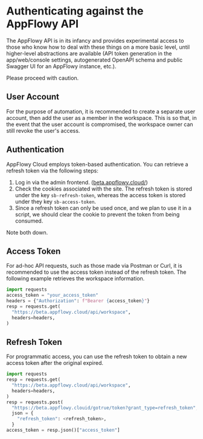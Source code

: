 # Authenticating against the AppFlowy API

The AppFlowy API is in its infancy and provides experimental access to those who know how to deal with these things on a more basic level, until higher-level abstractions are available (API token generation in the app/web/console settings, autogenerated OpenAPI schema and public Swagger UI for an AppFlowy instance, etc.).

Please proceed with caution.

## User Account

For the purpose of automation, it is recommended to create a separate user account, then add the user as a member in the workspace.
This is so that, in the event that the user account is compromised, the workspace owner can still revoke the user's access.

## Authentication

AppFlowy Cloud employs token-based authentication. You can retrieve a refresh token via the following steps:

1. Log in via the admin frontend. ([beta.appflowy.cloud/](https://beta.appflowy.cloud))
2. Check the cookies associated with the site. The refresh token is stored under the key `sb-refresh-token`, whereas the access token is stored under they key `sb-access-token`.
3. Since a refresh token can only be used once, and we plan to use it in a script, we should clear the cookie to prevent the token from being consumed.

Note both down.

## Access Token

For ad-hoc API requests, such as those made via Postman or Curl, it is recommended to use the access token instead of the refresh token. The following example retrieves the workspace information.

```python
import requests
access_token = "your_access_token"
headers = {"Authorization": f"Bearer {access_token}"}
resp = requests.get(
  "https://beta.appflowy.cloud/api/workspace",
  headers=headers,
)
```

## Refresh Token

For programmatic access, you can use the refresh token to obtain a new access token after the original expired.

```python
import requests
resp = requests.get(
  "https://beta.appflowy.cloud/api/workspace",
  headers=headers,
)
resp = requests.post(
  "https://beta.appflowy.clouid/gotrue/token?grant_type=refresh_token",
  json = {
    "refresh_token": <refresh_token>,
  }
access_token = resp.json()["access_token"]
```
